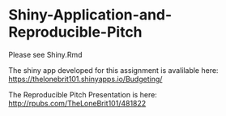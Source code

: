 # Shiny-Application-and-Reproducible-Pitch

Please see Shiny.Rmd

The shiny app developed for this assignment is avalilable here: 
https://thelonebrit101.shinyapps.io/Budgeting/

The Reproducible Pitch Presentation is here:
http://rpubs.com/TheLoneBrit101/481822